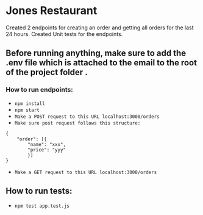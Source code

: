 # Jones Restaurant # 

Created 2 endpoints for creating an order and getting all orders for the last 24 hours. 
Created Unit tests for the endpoints.

## Before running anything, make sure to add the .env file which is attached to the email to the root of the project folder .

### How to run endpoints:
* `npm install`
* `npm start`
* `Make a POST request to this URL localhost:3000/orders`
* `Make sure post request follows this structure:`
```
{
    "order": [{
        "name": "xxx",
        "price": "yyy"
        }]
}
```
* `Make a GET request to this URL localhost:3000/orders`

## How to run tests:
* `npm test app.test.js`
